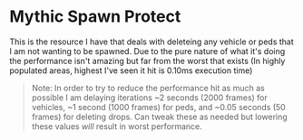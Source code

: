 # Mythic Spawn Protect
This is the resource I have that deals with deleteing any vehicle or peds that I am not wanting to be spawned. Due to the pure nature of what it's doing the performance isn't amazing but far from the worst that exists (In highly populated areas, highest I've seen it hit is 0.10ms execution time)

> Note: In order to try to reduce the performance hit as much as possible I am delaying iterations ~2 seconds (2000 frames) for vehicles, ~1 second (1000 frames) for peds, and ~0.05 seconds (50 frames) for deleting drops. Can tweak these as needed but lowering these values *will* result in worst performance.